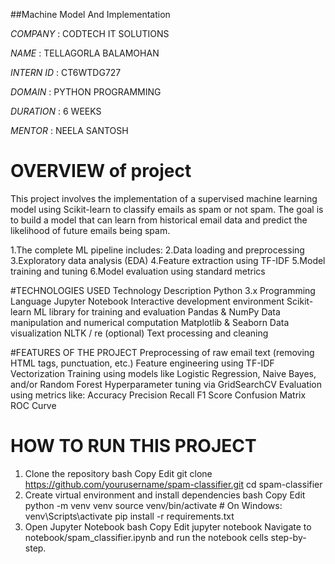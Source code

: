 ##Machine Model And Implementation    

*COMPANY* : CODTECH IT SOLUTIONS

*NAME* : TELLAGORLA BALAMOHAN

*INTERN ID* : CT6WTDG727

*DOMAIN* : PYTHON PROGRAMMING

*DURATION* : 6 WEEKS

*MENTOR* : NEELA SANTOSH

# OVERVIEW of project
This project involves the implementation of a supervised machine learning model using Scikit-learn to classify emails as spam or not spam. The goal is to build a model that can learn from historical email data and predict the likelihood of future emails being spam.

1.The complete ML pipeline includes:
2.Data loading and preprocessing
3.Exploratory data analysis (EDA)
4.Feature extraction using TF-IDF
5.Model training and tuning
6.Model evaluation using standard metrics

#TECHNOLOGIES USED
Technology	                Description
Python 3.x	                Programming Language
Jupyter Notebook	          Interactive development environment
Scikit-learn	              ML library for training and evaluation
Pandas & NumPy	            Data manipulation and numerical computation
Matplotlib & Seaborn	      Data visualization
NLTK / re (optional)	      Text processing and cleaning

#FEATURES OF THE PROJECT
Preprocessing of raw email text (removing HTML tags, punctuation, etc.)
Feature engineering using TF-IDF Vectorization
Training using models like Logistic Regression, Naive Bayes, and/or Random Forest
Hyperparameter tuning via GridSearchCV
Evaluation using metrics like:
Accuracy
Precision
Recall
F1 Score
Confusion Matrix
ROC Curve
# HOW TO RUN THIS PROJECT
1. Clone the repository
bash
Copy
Edit
git clone https://github.com/yourusername/spam-classifier.git
cd spam-classifier
2. Create virtual environment and install dependencies
bash
Copy
Edit
python -m venv venv
source venv/bin/activate  # On Windows: venv\Scripts\activate
pip install -r requirements.txt
3. Open Jupyter Notebook
bash
Copy
Edit
jupyter notebook
Navigate to notebook/spam_classifier.ipynb and run the notebook cells step-by-step.



